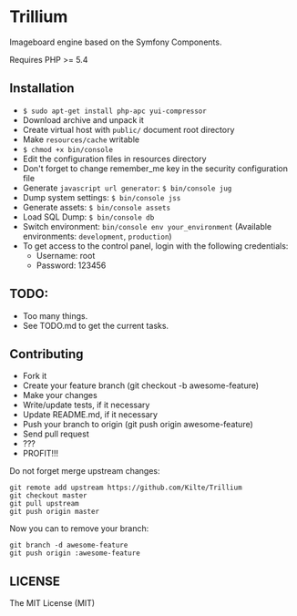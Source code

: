 # Trillium

Imageboard engine based on the Symfony Components.

Requires PHP &gt;= 5.4

## Installation

- `$ sudo apt-get install php-apc yui-compressor`
- Download archive and unpack it
- Create virtual host with `public/` document root directory
- Make `resources/cache` writable
- `$ chmod +x bin/console`
- Edit the configuration files in resources directory
- Don't forget to change remember\_me key in the security configuration file
- Generate `javascript url generator`: `$ bin/console jug`
- Dump system settings: `$ bin/console jss`
- Generate assets: `$ bin/console assets`
- Load SQL Dump: `$ bin/console db`
- Switch environment: `bin/console env your_environment` (Available environments: `development`, `production`)
- To get access to the control panel, login with the following credentials:
    - Username: root
    - Password: 123456

## TODO:

- Too many things.
- See TODO.md to get the current tasks.

## Contributing

- Fork it
- Create your feature branch (git checkout -b awesome-feature)
- Make your changes
- Write/update tests, if it necessary
- Update README.md, if it necessary
- Push your branch to origin (git push origin awesome-feature)
- Send pull request
- ???
- PROFIT\!\!\!

Do not forget merge upstream changes:

    git remote add upstream https://github.com/Kilte/Trillium
    git checkout master
    git pull upstream
    git push origin master

Now you can to remove your branch:

    git branch -d awesome-feature
    git push origin :awesome-feature

## LICENSE

The MIT License (MIT)